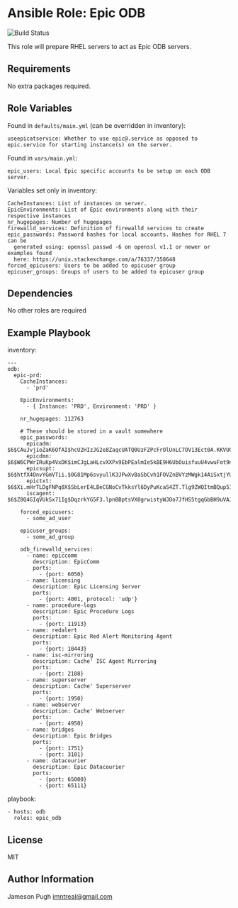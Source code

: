 Ansible Role: Epic ODB
========
![Build Status](https://github.com/ImNtReal/ansible-role-epic_odb/actions/workflows/main.yml/badge.svg)

This role will prepare RHEL servers to act as Epic ODB servers.

Requirements
------------

No extra packages required.

Role Variables
--------------

Found in `defaults/main.yml` (can be overridden in inventory):

    useepicatservice: Whether to use epic@.service as opposed to epic.service for starting instance(s) on the server.

Found in `vars/main.yml`:

    epic_users: Local Epic specific accounts to be setup on each ODB server.

Variables set only in inventory:

    CacheInstances: List of instances on server.
    EpicEnvironments: List of Epic environments along with their respective instances
    nr_hugepages: Number of hugepages
    firewalld_services: Definition of firewalld services to create
    epic_passwords: Password hashes for local accounts. Hashes for RHEL 7 can be
      generated using: openssl passwd -6 on openssl v1.1 or newer or examples found
      here: https://unix.stackexchange.com/a/76337/358648
    forced_epicusers: Users to be added to epicuser group
    epicuser_groups: Groups of users to be added to epicuser group

Dependencies
------------

No other roles are required

Example Playbook
----------------

inventory:

    ---
    odb:
      epic-prd:
        CacheInstances:
          - 'prd'

        EpicEnvironments:
          - { Instance: 'PRD', Environment: 'PRD' }

        nr_hugepages: 112763

        # These should be stored in a vault somewhere
        epic_passwords:
          epicadm: $6$CAuJvjioZaK6OfAI$hcU2HIzJG2e8ZaqcUATQ0UzFZPcFrOlUnLC7OV13Ect0A.KKVUC1lRK4KfF26u3r8iZClZOlREwhj4w5kQaVY/
          epicdmn: $6$W6CPWrIRuKp4VxDK$imCJgLaHLcvXXPx9EbPEalmIe5kBE9H6UbOuisfuuU4vwuFot9n7e7YQUUHnC41QkP3a4JUUtUVkWcsTtLynC1
          epicsupt: $6$htfX4OnvYGmVTii.$0G81Mp6svyullK3JPwXvBaSbCvh1FOVZnBVYzMWgk14AiSxtjYUWER4de2w989zX7K1zEPebdTYROhoPqui311
          epictxt: $6$Xi.mHrTLDgFNPq8X$SbLerE4LBeCGNoCvTkksYl6DyPuKcaS4ZT.Tlg9ZWQItmBQup5I5XY60GpareUyX8Cg0EnIYfpSfz3G.dCHU11
          iscagent: $6$Z8Q4GIqVUkSx71Ig$DqzrkYG5F3.lpnBBptsVX0grwistyWJOo7JfHS5tgqGbBH9uVAJSSi8i5eMQARcLHvt7x335MzE.Ln9SVAKY30

        forced_epicusers:
          - some_ad_user

        epicuser_groups:
          - some_ad_group

        odb_firewalld_services:
          - name: epiccomm
            description: EpicComm
            ports:
              - {port: 6050}
          - name: licensing
            description: Epic Licensing Server
            ports:
              - {port: 4001, protocol: 'udp'}
          - name: procedure-logs
            description: Epic Procedure Logs
            ports:
              - {port: 11913}
          - name: redalert
            description: Epic Red Alert Monitoring Agent
            ports:
              - {port: 10443}
          - name: isc-mirroring
            description: Cache' ISC Agent Mirroring
            ports:
              - {port: 2188}
          - name: superserver
            description: Cache' Superserver
            ports:
              - {port: 1950}
          - name: webserver
            description: Cache' Webserver
            ports:
              - {port: 4950}
          - name: bridges
            description: Epic Bridges
            ports:
              - {port: 1751}
              - {port: 3101}
          - name: datacourier
            description: Epic Datacourier
            ports:
              - {port: 65000}
              - {port: 65111}

playbook:

    - hosts: odb
      roles: epic_odb

License
-------

MIT

Author Information
------------------

Jameson Pugh <imntreal@gmail.com>
